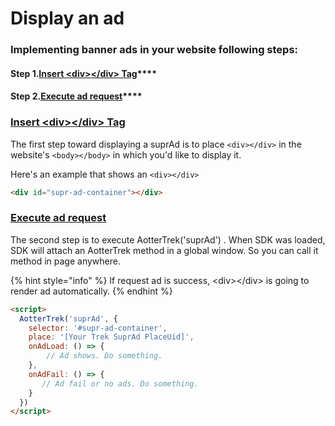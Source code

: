 # Display an ad

### Implementing banner ads in your website following steps:

#### **Step 1.**[**Insert \<div>\</div> Tag**](display-an-ad.md#insert-less-than-div-greater-than-less-than-div-greater-than-tag)****

#### **Step 2.**[**Execute ad request**](display-an-ad.md#execute-ad-request)****

### ****[**Insert \<div>\</div> Tag**](display-an-ad.md#step-1.insert-less-than-div-greater-than-less-than-div-greater-than-tag)****

The first step toward displaying a suprAd is to place `<div></div>` in the website's `<body></body>` in which you'd like to display it.

Here's an example that shows an `<div></div>`

```html
<div id="supr-ad-container"></div>
```

### [Execute ad request](display-an-ad.md#step-2.execute-ad-request)

The second step is to execute AotterTrek('suprAd') . When SDK was loaded, SDK will attach an AotterTrek method in a global window. So you can call it method in page anywhere.

{% hint style="info" %}
If request ad is success, \<div>\</div> is going to render ad automatically.
{% endhint %}

```html
<script>
  AotterTrek('suprAd', {
    selector: '#supr-ad-container',
    place: '[Your Trek SuprAd PlaceUid]',
    onAdLoad: () => {
        // Ad shows. Do something.
    },
    onAdFail: () => {
       // Ad fail or no ads. Do something.
    }
  })
</script>
```

